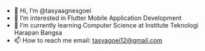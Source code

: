 - 👋 Hi, I’m @tasyaagnesgoei
- 👀 I’m interested in Flutter Mobile Application Development
- 🌱 I’m currently learning Computer Science at Institute Teknologi Harapan Bangsa
- 📫 How to reach me 
email: tasyagoei12@gmail.com
<!---
tasyaagnesgoei/tasyaagnesgoei is a ✨ special ✨ repository because its `README.md` (this file) appears on your GitHub profile.
You can click the Preview link to take a look at your changes.
--->
